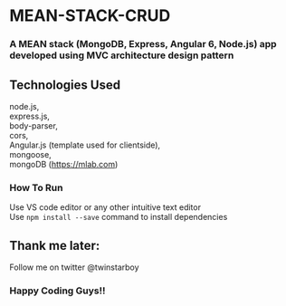 # MEAN-STACK-CRUD
### A MEAN stack (MongoDB, Express, Angular 6, Node.js) app developed using MVC architecture design pattern 
## Technologies Used
node.js,<br>
express.js,<br>
body-parser,<br>
cors,<br>
Angular.js (template used for clientside),<br>
mongoose,<br>
mongoDB (https://mlab.com)
### How To Run
Use VS code editor or any other intuitive text editor<br>
Use `npm install --save` command to install dependencies
## Thank me later: 
Follow me on twitter @twinstarboy
### Happy Coding Guys!!
